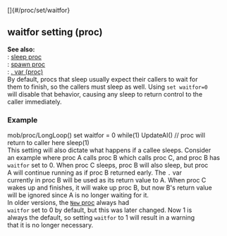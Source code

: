 []{#/proc/set/waitfor}    
## waitfor setting (proc)    
**See also:**    
:   [sleep proc](/ref/proc/sleep/sleep.md)    
:   [spawn proc](/ref/proc/spawn/spawn.md)    
:   [. var (proc)](/ref/proc/var/%2e/%2e.md)    
By default, procs that sleep usually expect their callers to wait for    
them to finish, so the callers must sleep as well. Using `set waitfor=0`    
will disable that behavior, causing any sleep to return control to the    
caller immediately.    
### Example    
mob/proc/LongLoop() set waitfor = 0 while(1) UpdateAI() // proc will    
return to caller here sleep(1)    
This setting will also dictate what happens if a callee sleeps. Consider    
an example where proc A calls proc B which calls proc C, and proc B has    
`waitfor` set to 0. When proc C sleeps, proc B will also sleep, but proc    
A will continue running as if proc B returned early. The `.` var    
currently in proc B will be used as its return value to A. When proc C    
wakes up and finishes, it will wake up proc B, but now B\'s return value    
will be ignored since A is no longer waiting for it.    
In older versions, the [`New` proc](/ref/datum/proc/New/New.md) always had    
`waitfor` set to 0 by default, but this was later changed. Now 1 is    
always the default, so setting `waitfor` to 1 will result in a warning    
that it is no longer necessary.  